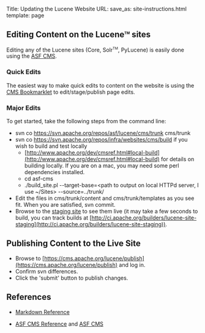 Title: Updating the Lucene Website
URL:
save_as: site-instructions.html
template: page

## Editing Content on the Lucene<span style="vertical-align: super; font-size: xx-small">TM</span> sites

Editing any of the Lucene sites (Core, Solr<span style="vertical-align: super; font-size: xx-small">TM</span>, PyLucene) is easily done using the [ASF CMS](http://www.apache.org/dev/cms.html).

### Quick Edits

The easiest way to make quick edits to content on the website is using the [CMS Bookmarklet](https://cms.apache.org/#bookmark) to edit/stage/publish page edits.

### Major Edits

To get started, take the following steps from the command line:

* svn co https://svn.apache.org/repos/asf/lucene/cms/trunk cms/trunk
* svn co https://svn.apache.org/repos/infra/websites/cms/build if you wish to build and test locally
    * [http://www.apache.org/dev/cmsref.html#local-build](http://www.apache.org/dev/cmsref.html#local-build) for details on building locally.  If you are on a mac, you may need some perl dependencies installed.
    * cd asf-cms
    * ./build_site.pl --target-base=<path to output on local HTTPd server, I use ~/Sites> --source=../trunk/
* Edit the files in cms/trunk/content and cms/trunk/templates as you see fit.  When you are satisfied, svn commit.
* Browse to the [staging site](http://lucene.staging.apache.org/) to see them live (it may take a few seconds to build, you can track builds at [http://ci.apache.org/builders/lucene-site-staging](http://ci.apache.org/builders/lucene-site-staging)).

## Publishing Content to the Live Site
* Browse to [https://cms.apache.org/lucene/publish](https://cms.apache.org/lucene/publish) and log in.
* Confirm svn differences.
* Click the 'submit' button to publish changes.

## References

* [Markdown Reference](http://daringfireball.net/projects/markdown/syntax)

* [ASF CMS Reference](http://www.apache.org/dev/cmsref.html) and [ASF CMS](http://www.apache.org/dev/cms.html)
